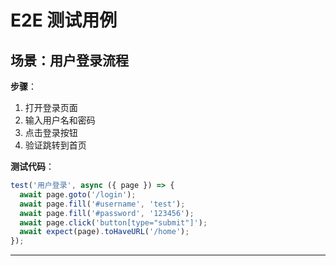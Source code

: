 # E2E 测试用例

## 场景：用户登录流程

**步骤**：
1. 打开登录页面
2. 输入用户名和密码
3. 点击登录按钮
4. 验证跳转到首页

**测试代码**：
```javascript
test('用户登录', async ({ page }) => {
  await page.goto('/login');
  await page.fill('#username', 'test');
  await page.fill('#password', '123456');
  await page.click('button[type="submit"]');
  await expect(page).toHaveURL('/home');
});
```

---

